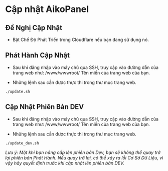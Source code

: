 # Cập nhật AikoPanel

## Đề Nghị Cập Nhật

- Bật Chế Độ Phát Triển trong Cloudflare nếu bạn đang sử dụng nó.

## Phát Hành Cập Nhật

- Sau khi đăng nhập vào máy chủ qua SSH, truy cập vào đường dẫn của trang web như: /www/wwwroot/ Tên miền của trang web của bạn.

- Những lệnh sau cần được thực thi trong thư mục trang web.

```
./update.sh
```


## Cập Nhật Phiên Bản DEV

- Sau khi đăng nhập vào máy chủ qua SSH, truy cập vào đường dẫn của trang web như: /www/wwwroot/ Tên miền của trang web của bạn.

- Những lệnh sau cần được thực thi trong thư mục trang web.

```
./update_dev.sh
```

*Lưu ý: Một khi bạn nâng cấp lên phiên bản Dev, bạn sẽ không thể quay trở lại phiên bản Phát Hành. Nếu quay trở lại, có thể xảy ra lỗi Cơ Sở Dữ Liệu, vì vậy hãy quyết định trước khi cập nhật lên phiên bản DEV.*
